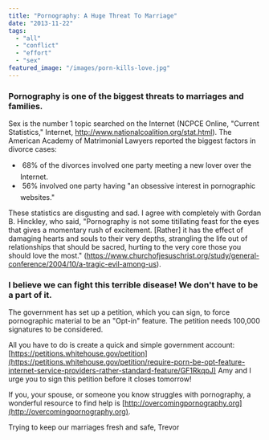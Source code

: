 ```yaml
---
title: "Pornography: A Huge Threat To Marriage"
date: "2013-11-22"
tags:
  - "all"
  - "conflict"
  - "effort"
  - "sex"
featured_image: "/images/porn-kills-love.jpg"
---
```


### Pornography is one of the biggest threats to marriages and families.

Sex is the number 1 topic searched on the Internet (NCPCE Online, "Current Statistics," Internet, http://www.nationalcoalition.org/stat.html). The American Academy of Matrimonial Lawyers reported the biggest factors in divorce cases:

-  68% of the divorces involved one party meeting a new lover over the Internet.
-  56% involved one party having "an obsessive interest in pornographic websites."

These statistics are disgusting and sad. I agree with completely with Gordan B. Hinckley, who said, "Pornography is not some titillating feast for the eyes that gives a momentary rush of excitement. \[Rather\] it has the effect of damaging hearts and souls to their very depths, strangling the life out of relationships that should be sacred, hurting to the very core those you should love the most." (https://www.churchofjesuschrist.org/study/general-conference/2004/10/a-tragic-evil-among-us).

### I believe we can fight this terrible disease! We don't have to be a part of it.

The government has set up a petition, which you can sign, to force pornographic material to be an "Opt-in" feature. The petition needs 100,000 signatures to be considered.

All you have to do is create a quick and simple government account: [https://petitions.whitehouse.gov/petition](https://petitions.whitehouse.gov/petition/require-porn-be-opt-feature-internet-service-providers-rather-standard-feature/GF1RkqpJ) Amy and I urge you to sign this petition before it closes tomorrow!

If you, your spouse, or someone you know struggles with pornography, a wonderful resource to find help is [http://overcomingpornography.org](http://overcomingpornography.org).

Trying to keep our marriages fresh and safe, Trevor

